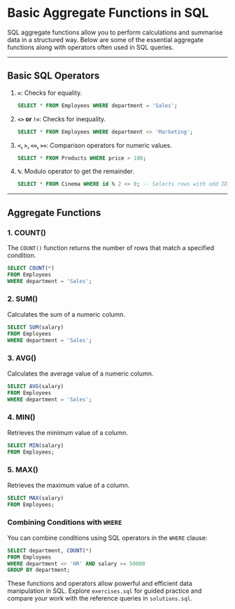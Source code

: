 # Basic Aggregate Functions in SQL

SQL aggregate functions allow you to perform calculations and summarise data in a structured way. Below are some of the essential aggregate functions along with operators often used in SQL queries.

---

## Basic SQL Operators

1. **`=`**: Checks for equality.
   ```sql
   SELECT * FROM Employees WHERE department = 'Sales';
   ```

2. **`<>` or `!=`**: Checks for inequality.
   ```sql
   SELECT * FROM Employees WHERE department <> 'Marketing';
   ```

3. **`<`, `>`, `<=`, `>=`**: Comparison operators for numeric values.
   ```sql
   SELECT * FROM Products WHERE price > 100;
   ```

4. **`%`**: Modulo operator to get the remainder.
   ```sql
   SELECT * FROM Cinema WHERE id % 2 <> 0; -- Selects rows with odd IDs
   ```

---

## Aggregate Functions

### 1. COUNT()
The `COUNT()` function returns the number of rows that match a specified condition.

```sql
SELECT COUNT(*)
FROM Employees
WHERE department = 'Sales';
```

### 2. SUM()
Calculates the sum of a numeric column.

```sql
SELECT SUM(salary)
FROM Employees
WHERE department = 'Sales';
```

### 3. AVG()
Calculates the average value of a numeric column.

```sql
SELECT AVG(salary)
FROM Employees
WHERE department = 'Sales';
```

### 4. MIN()
Retrieves the minimum value of a column.

```sql
SELECT MIN(salary)
FROM Employees;
```

### 5. MAX()
Retrieves the maximum value of a column.

```sql
SELECT MAX(salary)
FROM Employees;
```

### Combining Conditions with `WHERE`
You can combine conditions using SQL operators in the `WHERE` clause:

```sql
SELECT department, COUNT(*)
FROM Employees
WHERE department <> 'HR' AND salary >= 50000
GROUP BY department;
```

These functions and operators allow powerful and efficient data manipulation in SQL. Explore `exercises.sql` for guided practice and compare your work with the reference queries in `solutions.sql`.
